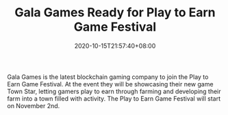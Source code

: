 ﻿---
title: "Gala Games Ready for Play to Earn Game Festival"
date: 2020-10-15T21:57:40+08:00
lastmod: 2020-10-15T16:45:40+08:00
draft: false
authors: ["Amanda"]
description: "Gala Games is the latest blockchain gaming company to join the Play to Earn Game Festival. At the event they will be showcasing their new game Town Star, letting gamers play to earn through farming and developing their farm into a town filled with activity. The Play to Earn Game Festival will start on November 2nd."
featuredImage: "gala-games-ready-for-play-to-earn-game-festival.png"
tags: ["Strategy Games","Play to Earn"]
categories: ["news"]
news: ["Strategy Games"]
weight: 
lightgallery: true
pinned: false
recommend: false
recommend1: false
---

Gala Games is the latest blockchain gaming company to join the Play to Earn Game Festival. At the event they will be showcasing their new game Town Star, letting gamers play to earn through farming and developing their farm into a town filled with activity. The Play to Earn Game Festival will start on November 2nd.

<!--more-->


